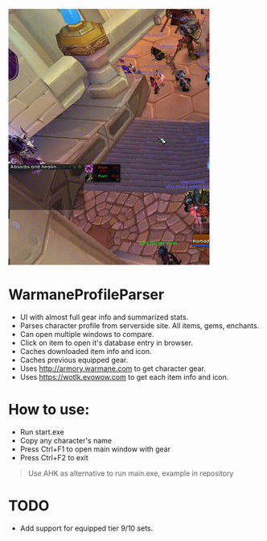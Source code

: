  ![](https://github.com/Ridepad/WarmaneProfileParser/blob/master/showcase.gif)

# WarmaneProfileParser

- UI with almost full gear info and summarized stats.
- Parses character profile from serverside site. All items, gems, enchants.
- Can open multiple windows to compare.
- Click on item to open it's database entry in browser.
- Caches downloaded item info and icon.
- Caches previous equipped gear.
- Uses http://armory.warmane.com to get character gear.
- Uses https://wotlk.evowow.com to get each item info and icon.

# How to use:
- Run start.exe
- Copy any character's name
- Press Ctrl+F1 to open main window with gear
- Press Ctrl+F2 to exit

> Use AHK as alternative to run main.exe, example in repository

# TODO
- Add support for equipped tier 9/10 sets.
